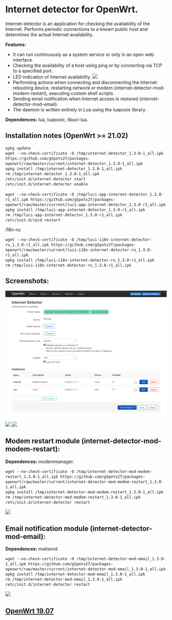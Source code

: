 # Internet detector for OpenWrt.
Internet-detector is an application for checking the availability of the Internet. Performs periodic connections to a known public host and determines the actual Internet availability.

**Features:**
 - It can run continuously as a system service or only in an open web interface.
 - Checking the availability of a host using ping or by connecting via TCP to a specified port.
 - LED indication of Internet availability.
![](https://github.com/gSpotx2f/luci-app-internet-detector/blob/master/screenshots/internet-led.jpg)
 - Performing actions when connecting and disconnecting the Internet: rebooting device, restarting network or modem (internet-detector-mod-modem-restart), executing custom shell scripts.
 - Sending email notification when Internet access is restored (internet-detector-mod-email).
 - The daemon is written entirely in Lua using the luaposix library.

**Dependences:** lua, luaposix, libuci-lua.

## Installation notes (OpenWrt >= 21.02)

    opkg update
    wget --no-check-certificate -O /tmp/internet-detector_1.3.0-1_all.ipk https://github.com/gSpotx2f/packages-openwrt/raw/master/current/internet-detector_1.3.0-1_all.ipk
    opkg install /tmp/internet-detector_1.3.0-1_all.ipk
    rm /tmp/internet-detector_1.3.0-1_all.ipk
    /etc/init.d/internet-detector start
    /etc/init.d/internet-detector enable

    wget --no-check-certificate -O /tmp/luci-app-internet-detector_1.3.0-r1_all.ipk https://github.com/gSpotx2f/packages-openwrt/raw/master/current/luci-app-internet-detector_1.3.0-r1_all.ipk
    opkg install /tmp/luci-app-internet-detector_1.3.0-r1_all.ipk
    rm /tmp/luci-app-internet-detector_1.3.0-r1_all.ipk
    /etc/init.d/rpcd restart

i18n-ru:

    wget --no-check-certificate -O /tmp/luci-i18n-internet-detector-ru_1.3.0-r1_all.ipk https://github.com/gSpotx2f/packages-openwrt/raw/master/current/luci-i18n-internet-detector-ru_1.3.0-r1_all.ipk
    opkg install /tmp/luci-i18n-internet-detector-ru_1.3.0-r1_all.ipk
    rm /tmp/luci-i18n-internet-detector-ru_1.3.0-r1_all.ipk

## Screenshots:

![](https://github.com/gSpotx2f/luci-app-internet-detector/blob/master/screenshots/01.jpg)
![](https://github.com/gSpotx2f/luci-app-internet-detector/blob/master/screenshots/02.jpg)
![](https://github.com/gSpotx2f/luci-app-internet-detector/blob/master/screenshots/03.jpg)

## Modem restart module (internet-detector-mod-modem-restart):

**Dependences:** modemmanager.

    wget --no-check-certificate -O /tmp/internet-detector-mod-modem-restart_1.3.0-1_all.ipk https://github.com/gSpotx2f/packages-openwrt/raw/master/current/internet-detector-mod-modem-restart_1.3.0-1_all.ipk
    opkg install /tmp/internet-detector-mod-modem-restart_1.3.0-1_all.ipk
    rm /tmp/internet-detector-mod-modem-restart_1.3.0-1_all.ipk
    /etc/init.d/internet-detector restart

![](https://github.com/gSpotx2f/luci-app-internet-detector/blob/master/screenshots/04.jpg)

## Email notification module (internet-detector-mod-email):

**Dependences:** mailsend.

    wget --no-check-certificate -O /tmp/internet-detector-mod-email_1.3.0-1_all.ipk https://github.com/gSpotx2f/packages-openwrt/raw/master/current/internet-detector-mod-email_1.3.0-1_all.ipk
    opkg install /tmp/internet-detector-mod-email_1.3.0-1_all.ipk
    rm /tmp/internet-detector-mod-email_1.3.0-1_all.ipk
    /etc/init.d/internet-detector restart

![](https://github.com/gSpotx2f/luci-app-internet-detector/blob/master/screenshots/05.jpg)

## [OpenWrt 19.07](https://github.com/gSpotx2f/luci-app-internet-detector/tree/19.07)

